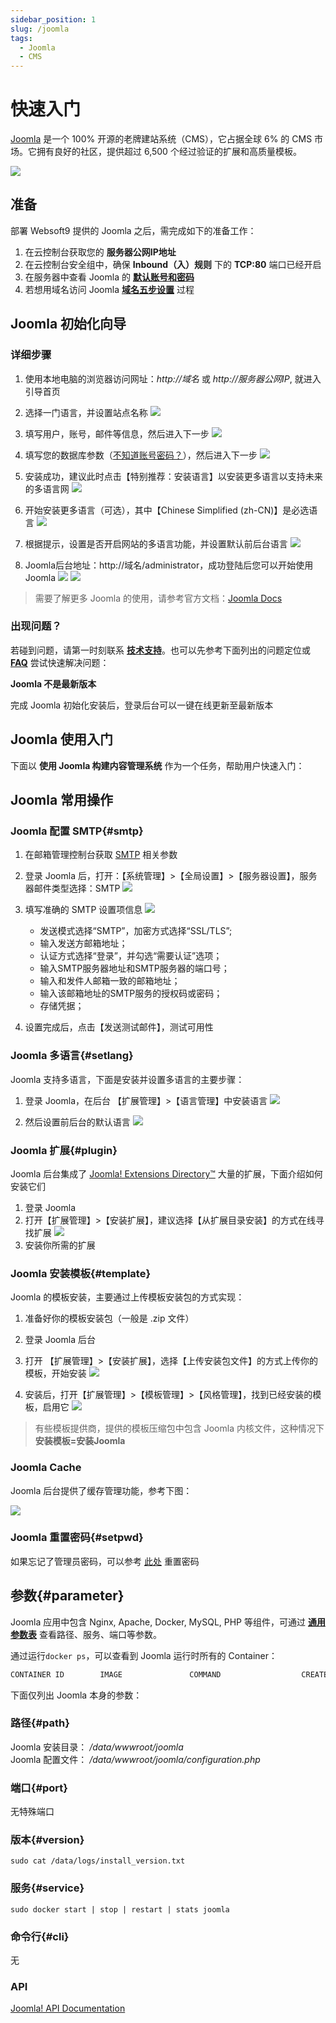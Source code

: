 ```yaml
---
sidebar_position: 1
slug: /joomla
tags:
  - Joomla
  - CMS
---
```


# 快速入门

[Joomla](https://joomla.org) 是一个 100% 开源的老牌建站系统（CMS），它占据全球 6% 的 CMS 市场。它拥有良好的社区，提供超过 6,500 个经过验证的扩展和高质量模板。  

![](https://libs.websoft9.com/Websoft9/DocsPicture/zh/joomla/joomla-gui-websoft9.jpg)

## 准备

部署 Websoft9 提供的 Joomla 之后，需完成如下的准备工作：

1. 在云控制台获取您的 **服务器公网IP地址** 
2. 在云控制台安全组中，确保 **Inbound（入）规则** 下的 **TCP:80** 端口已经开启
3. 在服务器中查看 Joomla 的 **[默认账号和密码](./user/credentials)**  
4. 若想用域名访问  Joomla **[域名五步设置](./administrator/domain_step)** 过程


## Joomla 初始化向导

### 详细步骤

1. 使用本地电脑的浏览器访问网址：*http://域名* 或 *http://服务器公网IP*, 就进入引导首页

2. 选择一门语言，并设置站点名称
   ![](https://libs.websoft9.com/Websoft9/DocsPicture/zh/joomla/joomla-wizard1-websoft9.png)

3. 填写用户，账号，邮件等信息，然后进入下一步
   ![](https://libs.websoft9.com/Websoft9/DocsPicture/zh/joomla/joomla-wizard2-websoft9.png)

4. 填写您的数据库参数（[不知道账号密码？](./user/credentials)），然后进入下一步
   ![](https://libs.websoft9.com/Websoft9/DocsPicture/zh/joomla/joomla-wizard3-websoft9.png)

5. 安装成功，建议此时点击【特别推荐：安装语言】以安装更多语言以支持未来的多语言网
   ![](https://libs.websoft9.com/Websoft9/DocsPicture/zh/joomla/joomla-wizard4-websoft9.png)

6. 开始安装更多语言（可选），其中【Chinese Simplified (zh-CN)】是必选语言
   ![](https://libs.websoft9.com/Websoft9/DocsPicture/zh/joomla/joomla-wizard5-websoft9.png)

7. 根据提示，设置是否开启网站的多语言功能，并设置默认前后台语言
   ![](https://libs.websoft9.com/Websoft9/DocsPicture/zh/joomla/joomla-wizard6-websoft9.png)

8. Joomla后台地址：http://域名/administrator，成功登陆后您可以开始使用Joomla
   ![](https://libs.websoft9.com/Websoft9/DocsPicture/zh/joomla/joomla-wizard7-websoft9.png)
   ![](https://libs.websoft9.com/Websoft9/DocsPicture/zh/joomla/joomla-wizard8-websoft9.png)

> 需要了解更多 Joomla 的使用，请参考官方文档：[Joomla Docs](https://docs.joomla.org/Main_Page/zh-cn)

### 出现问题？

若碰到问题，请第一时刻联系 **[技术支持](./helpdesk)**。也可以先参考下面列出的问题定位或  **[FAQ](./faq#setup)** 尝试快速解决问题：

**Joomla 不是最新版本**

完成 Joomla 初始化安装后，登录后台可以一键在线更新至最新版本

## Joomla 使用入门

下面以 **使用 Joomla 构建内容管理系统** 作为一个任务，帮助用户快速入门：


## Joomla 常用操作

### Joomla 配置 SMTP{#smtp}

1. 在邮箱管理控制台获取 [SMTP](./automation/smtp) 相关参数

2. 登录 Joomla 后，打开：【系统管理】>【全局设置】>【服务器设置】，服务器邮件类型选择：SMTP
   ![](https://libs.websoft9.com/Websoft9/DocsPicture/zh/joomla/joomla-opensmtp-websoft9.png)

3. 填写准确的 SMTP 设置项信息
   ![](https://libs.websoft9.com/Websoft9/DocsPicture/zh/joomla/joomla-smtpsettings-websoft9.png)

    * 发送模式选择“SMTP”，加密方式选择“SSL/TLS”;
    * 输入发送方邮箱地址；
    * 认证方式选择“登录”，并勾选“需要认证”选项；
    * 输入SMTP服务器地址和SMTP服务器的端口号；
    * 输入和发件人邮箱一致的邮箱地址；
    * 输入该邮箱地址的SMTP服务的授权码或密码；
    * 存储凭据；

4. 设置完成后，点击【发送测试邮件】，测试可用性
     
### Joomla 多语言{#setlang}

Joomla 支持多语言，下面是安装并设置多语言的主要步骤：

1. 登录 Joomla，在后台 【扩展管理】>【语言管理】中安装语言
  ![](https://libs.websoft9.com/Websoft9/DocsPicture/zh/joomla/joomla-bkinstalllan-websoft9.png)

2. 然后设置前后台的默认语言
  ![](https://libs.websoft9.com/Websoft9/DocsPicture/zh/joomla/joomla-bkenablelang-websoft9.png)

### Joomla 扩展{#plugin}

Joomla 后台集成了 [Joomla! Extensions Directory™](https://extensions.joomla.org/) 大量的扩展，下面介绍如何安装它们

1. 登录 Joomla
2. 打开【扩展管理】>【安装扩展】，建议选择【从扩展目录安装】的方式在线寻找扩展
   ![](https://libs.websoft9.com/Websoft9/DocsPicture/zh/joomla/joomla-bkinstallext-websoft9.png)
3. 安装你所需的扩展

### Joomla 安装模板{#template}

Joomla 的模板安装，主要通过上传模板安装包的方式实现：

1. 准备好你的模板安装包（一般是 .zip 文件）

2. 登录 Joomla 后台

3. 打开 【扩展管理】>【安装扩展】，选择【上传安装包文件】的方式上传你的模板，开始安装
   ![](https://libs.websoft9.com/Websoft9/DocsPicture/zh/joomla/joomla-bkuploadext-websoft9.png)

4. 安装后，打开【扩展管理】>【模板管理】>【风格管理】，找到已经安装的模板，启用它
   ![](https://libs.websoft9.com/Websoft9/DocsPicture/zh/joomla/joomla-bkenabletemplate-websoft9.png)

> 有些模板提供商，提供的模板压缩包中包含 Joomla 内核文件，这种情况下 **安装模板=安装Joomla**

### Joomla Cache

Joomla 后台提供了缓存管理功能，参考下图：

![](https://libs.websoft9.com/Websoft9/DocsPicture/zh/joomla/joomla-cache-websoft9.png)

### Joomla 重置密码{#setpwd}

如果忘记了管理员密码，可以参考 [此处](https://docs.joomla.org/How_do_you_recover_or_reset_your_admin_password%3F/zh-cn) 重置密码


## 参数{#parameter}

Joomla 应用中包含 Nginx, Apache, Docker, MySQL, PHP 等组件，可通过 **[通用参数表](./setup/parameter)** 查看路径、服务、端口等参数。 

通过运行`docker ps`，可以查看到 Joomla 运行时所有的 Container：

```bash
CONTAINER ID        IMAGE               COMMAND                  CREATED             STATUS              PORTS                                NAMES
```


下面仅列出 Joomla 本身的参数：

### 路径{#path}

Joomla 安装目录： */data/wwwroot/joomla*  
Joomla 配置文件： */data/wwwroot/joomla/configuration.php*  


### 端口{#port}

无特殊端口


### 版本{#version}

```shell
sudo cat /data/logs/install_version.txt
```

### 服务{#service}

```shell
sudo docker start | stop | restart | stats joomla
```

### 命令行{#cli}

无

### API

[Joomla! API Documentation](https://api.joomla.org/)

